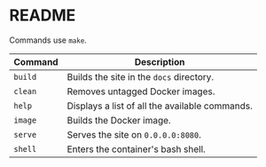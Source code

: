 # README

Commands use `make`.

| Command | Description                                    |
| ------- | ---------------------------------------------- |
| `build` | Builds the site in the `docs` directory.       |
| `clean` | Removes untagged Docker images.                |
| `help`  | Displays a list of all the available commands. |
| `image` | Builds the Docker image.                       |
| `serve` | Serves the site on `0.0.0.0:8080`.             |
| `shell` | Enters the container's bash shell.             |
